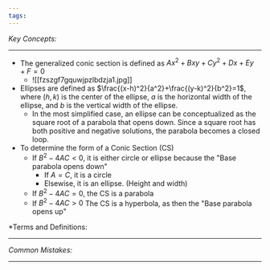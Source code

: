 ```yaml
---
tags:
---
```

*Key Concepts:*
___

- The generalized conic section is defined as $Ax^2 + Bxy + Cy^2 + Dx + Ey + F = 0$
	- ![[fzszgf7gquwjpzlbdzja1.jpg]]
- Ellipses are defined as $\frac{(x-h)^2}{a^2}+\frac{(y-k)^2}{b^2}=1$, where $(h, k)$ is the center of the ellipse, $a$ is the horizontal width of the ellipse, and $b$ is the vertical width of the ellipse.
	- In the most simplified case, an ellipse can be conceptualized as the square root of a parabola that opens down. Since a square root has both positive and negative solutions, the parabola becomes a closed loop.
- To determine the form of a Conic Section (CS)
	- If $B^2 - 4AC < 0$, it is either circle or ellipse because the "Base parabola opens down"
		- If $A = C$, it is a circle
		- Elsewise, it is an ellipse. (Height and width)
	- If $B^2 - 4AC = 0$, the CS is a parabola
	- If $B^2-4AC > 0$ The CS is a hyperbola, as then the "Base parabola opens up"
	
*Terms and Definitions:
___


*Common Mistakes:*
___

